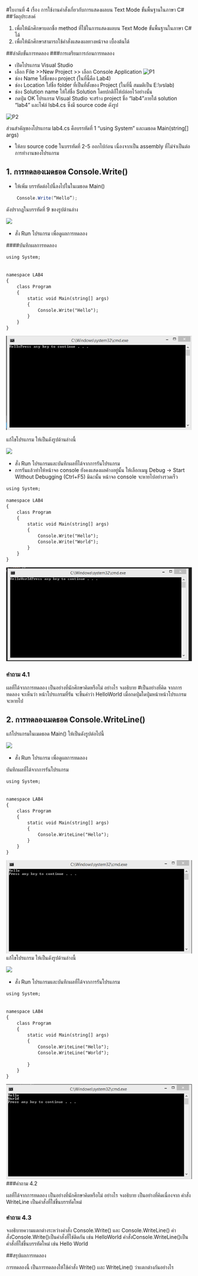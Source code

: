 #ใบงานที่ 4
เรื่อง การใช้งานคำสั่งเกี่ยวกับการแสดงผลบน Text Mode ขั้นพื้นฐานในภาษา C#
##วัตถุประสงค์
1. เพื่อให้นักศึกษาบอกชื่อ method ที่ใช้ในการแสดงผลบน Text Mode ขั้นพื้นฐานในภาษา C# ได้
2. เพื่อให้นักศึกษาสามารถใช้คำสั่งแสดงผลทางหน้าจอ เบื้องต้นได้

##ลำดับขั้นการทดลอง
###การเตรียมการก่อนการทดลอง
  * เปิดโปรแกรม Visual Studio 
  *  เลือก File >>New Project >> เลือก Console Application 
![P1](https://github.com/Desktop-Programming-Lab-2559/LAB-04/blob/master/imgs/P1.png)
  *  ช่อง Name ใส่ชื่อของ project (ในที่นี้คือ Lab4)
  *  ช่อง Location ใส่ชื่อ folder ที่เป็นที่ตั้งของ Project (ในที่นี้ สมมติเป็น E:\vslab)
  *  ช่อง Solution name ให้ใส่ชื่อ Solution โดยปกติก็ให้ปล่อยไว้อย่างนั้น 
  *  กดปุ่ม OK โปรแกรม Visual Studio จะสร้าง project ชื่อ “lab4”ภายใต้ solution “lab4” และไฟล์ lsb4.cs ซึ่งมี source code ดังรูป 

![P2](https://github.com/Desktop-Programming-Lab-2559/LAB-04/blob/master/imgs/P2.png)

ส่วนสำคัญของโปรแกรม lab4.cs  คือบรรทัดที่ 1 “using System” และเมธอด Main(string[] args)


 *  ให้ลบ source code ในบรรทัดที่ 2-5 ออกไปก่อน เนื่องจากเป็น assembly ที่ไม่จำเป็นต่อการทำงานของโปรแกรม 

## 1. การทดลองเมดธอด Console.Write()
* ให้เพิ่ม บรรทัดต่อไปนี้ลงไปในในเมธอด Main()
```csharp 
    Console.Write(“Hello”);
```
ดังปรากฏในบรรทัดที่ 9 ของรูปด้านล่าง 

![](https://github.com/Desktop-Programming-Lab-2559/LAB-04/blob/master/imgs/P3.png)
 
 * สั่ง Run โปรแกรม เพื่อดูผลการทดลอง 

####บันทึกผลการทดลอง
```
using System;


namespace LAB4
{
    class Program
    {
        static void Main(string[] args)
        {
            Console.Write("Hello");
        }
    }
}

```
![](https://github.com/Ekachai253/LAB-04/blob/5283136e34ebea6a45a1621051ae21e71f402d9c/run.jpg)

แก้ไขโปรแกรม ให้เป็นดังรูปด้านล่างนี้    

![](https://github.com/Desktop-Programming-Lab-2559/LAB-04/blob/master/imgs/P4.png)

 * สั่ง Run โปรแกรมและบันทึกผลที่ได้จากการรันโปรแกรม
 * การรันแล้วทำให้หน้าจอ console ยังคงแสดงผลค้างอยู่นั้น ให้เลือกเมนู Debug -> Start Without Debugging (Ctrl+F5) มิฉะนั้น หน้าจอ console จะหายไปอย่างรวดเร็ว
```
using System;

namespace LAB4
{
    class Program
    {
        static void Main(string[] args)
        {
            Console.Write("Hello");
            Console.Write("World");
        }
    }
}
```
![](https://github.com/Ekachai253/LAB-04/blob/74e326acc1f8f51d6d4d41cd22ff0f232aa7effb/imgs/run1.jpg)



### คำถาม 4.1 

ผลที่ได้จากการทดลอง เป็นอย่างที่นักศึกษาคิดหรือไม่ อย่างไร  จงอธิบาย
#เป็นอย่างที่คิด
จากการทดลอง จะเห็นว่า หน้าโปรเเกรมที่รัน จะขึ้นคำว่า HelloWorld เมื่อกดปุ่มใดปุ่มหน้าหน้าโปรเเกรม จะหายไป


## 2. การทดลองเมดธอด Console.WriteLine()

แก้โปรแกรมในเมดธอด Main() ให้เป็นดังรูปต่อไปนี้

![](https://github.com/Desktop-Programming-Lab-2559/LAB-04/blob/master/imgs/P5.png)

 * สั่ง Run โปรแกรม เพื่อดูผลการทดลอง 

บันทึกผลที่ได้จากการรันโปรแกรม
```
using System;


namespace LAB4
{
    class Program
    {
        static void Main(string[] args)
        {
            Console.WriteLine("Hello");
        }
    }
}
```
![](https://github.com/Ekachai253/LAB-04/blob/e08a59505a541d69899be3170327e2da2f9cae1b/imgs/run2.jpg)
แก้ไขโปรแกรม ให้เป็นดังรูปด้านล่างนี้

![](https://github.com/Desktop-Programming-Lab-2559/LAB-04/blob/master/imgs/P6.png)

 * สั่ง Run โปรแกรมและบันทึกผลที่ได้จากการรันโปรแกรม
```
using System;


namespace LAB4
{
    class Program
    {
        static void Main(string[] args)
        {
            Console.WriteLine("Hello");
            Console.WriteLine("World");

        }
    }
}
```
![](https://github.com/Ekachai253/LAB-04/blob/8662488869eb0b965991f032a5c5e7d019466e52/imgs/run3.jpg)
###คำถาม 4.2

ผลที่ได้จากการทดลอง เป็นอย่างที่นักศึกษาคิดหรือไม่ อย่างไร  จงอธิบาย
เป็นอย่างที่คิดเนื่องจาก คำสั่ง WriteLine เป็นคำสั่งที่ใช่ขึ้นบรรทัดใหม่

### คำถาม 4.3 

จงอธิบายความแตกต่างระหว่างคำสั่ง Console.Write() และ Console.WriteLine()
คำสั่งConsole.Write()เป็นคำสั่งที่ใช่ติดกัน เช่น HelloWorld
คำสั่งConsole.WriteLine()เป็นคำสั่งที่ใช่ขึ้นบรรทัดใหม่ เช่น Hello
                                                World

##สรุปผลการทดลอง

การทดลองนี้ เป็นการทดลองให้ใช้คำสั่ง Write() เเละ WriteLine() ว่าเเตกต่างกันอย่างไร

